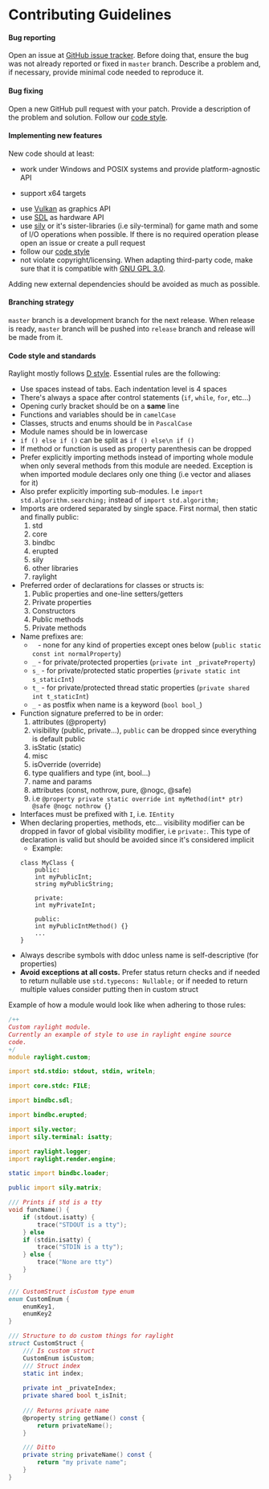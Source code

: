 # Contributing Guidelines

#### Bug reporting 

Open an issue at [GitHub issue tracker](https://github.com/artificial-studio/raylight/issues). Before doing that, ensure the bug was not already reported or fixed in `master` branch. Describe a problem and, if necessary, provide minimal code needed to reproduce it.

<!-- Note that macOS compatibility issues are not considered bugs. Raylight uses OpenGL and doesn't support macOS where OpenGL is deprecated. -->
<!-- TODO: add note about Vulkan macOS (Molten?) -->

#### Bug fixing 

Open a new GitHub pull request with your patch. Provide a description of the problem and solution. Follow our [code style](#code-style-and-standards).

#### Implementing new features

New code should at least:
* work under Windows and POSIX systems and provide platform-agnostic API
<!-- * support x86 and x86_64 targets -->
* support x64 targets
<!-- * use OpenGL 4.6 and GLSL 4.60 (core profile) -->
* use [Vulkan](https://code.dlang.org/packages/erupted) as graphics API
* use [SDL](https://code.dlang.org/packages/bindbc-sdl) as hardware API
* use [sily](https://github.com/al1-ce/sily-dlang) or it's sister-libraries (i.e sily-terminal) for game math and some of I/O operations when possible. If there is no required operation please open an issue or create a pull request
* follow our [code style](#code-style-and-standards)
* not violate copyright/licensing. When adapting third-party code, make sure that it is compatible with [GNU GPL 3.0](https://www.gnu.org/licenses/gpl-3.0.en.html).

Adding new external dependencies should be avoided as much as possible.

#### Branching strategy

`master` branch is a development branch for the next release. When release is ready, `master` branch will be pushed into `release` branch and release will be made from it.

#### Code style and standards 

Raylight mostly follows [D style](https://dlang.org/dstyle.html). Essential rules are the following:
* Use spaces instead of tabs. Each indentation level is 4 spaces
* There's always a space after control statements (`if`, `while`, `for`, etc...)
* Opening curly bracket should be on a **same** line
* Functions and variables should be in `camelCase`
* Classes, structs and enums should be in `PascalCase`
* Module names should be in lowercase
* `if () else if ()` can be split as `if () else\n if ()`
* If method or function is used as property parenthesis can be dropped
* Prefer explicitly importing methods instead of importing whole module when only several methods from this module are needed. Exception is when imported module declares only one thing (i.e vector and aliases for it)
* Also prefer explicitly importing sub-modules. I.e `import std.algorithm.searching;` instead of `import std.algorithm;`
* Imports are ordered separated by single space. First normal, then static and finally public:
    1. std
    2. core
    3. bindbc
    4. erupted
    5. sily
    6. other libraries 
    7. raylight
* Preferred order of declarations for classes or structs is:
    1. Public properties and one-line setters/getters
    2. Private properties
    3. Constructors
    4. Public methods
    5. Private methods
* Name prefixes are:
    - ` ` - none for any kind of properties except ones below (`public static const int normalProperty`)
    - `_` - for private/protected properties (`private int _privateProperty`)
    - `s_` - for private/protected static properties (`private static int s_staticInt`)
    - `t_` - for private/protected thread static properties (`private shared int t_staticInt`)
    - `_` - as postfix when name is a keyword (`bool bool_`)
* Function signature preferred to be in order:
    1. attributes (@property)
    2. visibility (public, private...), `public` can be dropped since everything is default public
    3. isStatic (static)
    4. misc
    5. isOverride (override)
    6. type qualifiers and type (int, bool...)
    7. name and params
    8. attributes (const, nothrow, pure, @nogc, @safe)
    9. i.e `@property private static override int myMethod(int* ptr) @safe @nogc nothrow {}`
* Interfaces must be prefixed with `I`, i.e. `IEntity`
* When declaring properties, methods, etc... visibility modifier can be dropped in favor of global visibility modifier, i.e `private:`. This type of declaration is valid but should be avoided since it's considered implicit
    - Example:
    ```
    class MyClass {
        public:
        int myPublicInt;
        string myPublicString;
        
        private:
        int myPrivateInt;

        public:
        int myPublicIntMethod() {}
        ...
    }
    ```
* Always describe symbols with ddoc unless name is self-descriptive (for properties)
* **Avoid exceptions at all costs.** Prefer status return checks and if needed to return nullable use `std.typecons: Nullable;` or if needed to return multiple values consider putting then in custom struct

Example of how a module would look like when adhering to those rules:
```d
/++
Custom raylight module.
Currently an example of style to use in raylight engine source
code.
+/
module raylight.custom;

import std.stdio: stdout, stdin, writeln;

import core.stdc: FILE;

import bindbc.sdl;

import bindbc.erupted;

import sily.vector;
import sily.terminal: isatty;

import raylight.logger;
import raylight.render.engine;

static import bindbc.loader;

public import sily.matrix;

/// Prints if std is a tty
void funcName() {
    if (stdout.isatty) {
        trace("STDOUT is a tty");
    } else
    if (stdin.isatty) {
        trace("STDIN is a tty");
    } else {
        trace("None are tty")
    }
}

/// CustomStruct isCustom type enum
enum CustomEnum {
    enumKey1,
    enumKey2
}

/// Structure to do custom things for raylight
struct CustomStruct {
    /// Is custom struct
    CustomEnum isCustom;
    /// Struct index
    static int index;
    
    private int _privateIndex;
    private shared bool t_isInit;
    
    /// Returns private name
    @property string getName() const {
        return privateName();
    }

    /// Ditto
    private string privateName() const {
        return "my private name";
    }
}
```

